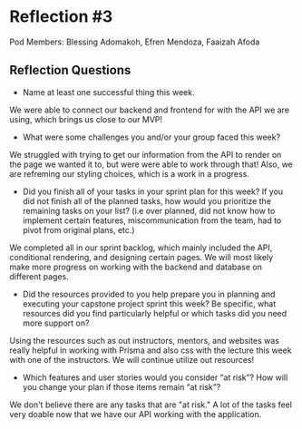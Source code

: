 # Reflection #3

Pod Members: Blessing Adomakoh, Efren Mendoza, Faaizah Afoda

## Reflection Questions

* Name at least one successful thing this week.

 We were able to connect our backend and frontend for with the API we are using, which brings us close to our MVP!

* What were some challenges you and/or your group faced this week?

We struggled with trying to get our information from the API to render on the page we wanted it to, but were were able to work through that! Also, we are refreming our styling choices, which is a work in a progress.

* Did you finish all of your tasks in your sprint plan for this week? If you did not finish all of the planned tasks, how would you prioritize the remaining tasks on your list?  (i.e over planned, did not know how to implement certain features, miscommunication from the team, had to pivot from original plans, etc.)

 We completed all in our sprint backlog, which mainly included the API, conditional rendering, and designing certain pages. We will most likely make more progress on working with the backend and database on different pages. 

* Did the resources provided to you help prepare you in planning and executing your capstone project sprint this week? Be specific, what resources did you find particularly helpful or which tasks did you need more support on?

 Using the resources such as out instructors, mentors, and websites was really helpful in working with Prisma and also css with the lecture this week with one of the instructors. We will continue utilize out resources!

* Which features and user stories would you consider “at risk”? How will you change your plan if those items remain “at risk”?

We don't believe there are any tasks that are "at risk." A lot of the tasks feel very doable now that we have our API working with the application.